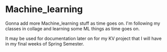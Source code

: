 # Machine_learning
Gonna add more Machine_learning stuff as time goes on. 
I'm following my classes in collage and learning some ML things as time goes on.

It may be used for documentation later on for my KV project that I will have in my final weeks of Spring Semester.

